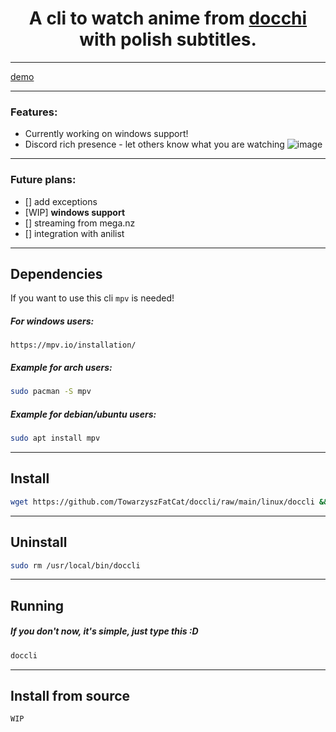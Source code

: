 <h1 align="center">
A cli to watch anime from <a href="https://docchi.pl/">docchi</a> with polish subtitles.
</h1>

---

[demo](https://github.com/TowarzyszFatCat/doccli/assets/68988781/15160ff1-c184-4ff6-bf04-8a4ea5fa0370)

---
### Features:
- Currently working on windows support!
- Discord rich presence - let others know what you are watching
  ![image](https://github.com/TowarzyszFatCat/doccli/assets/68988781/d4644fc9-3f9f-4181-99d3-3c03d442f74d)


---

### Future plans:
- [] add exceptions
- [WIP] **windows support**
- [] streaming from mega.nz
- [] integration with anilist

---

## Dependencies
If you want to use this cli `mpv` is needed!

##### For windows users:
    https://mpv.io/installation/

##### Example for arch users:
```bash
sudo pacman -S mpv
```
##### Example for debian/ubuntu users:
```bash
sudo apt install mpv
```
---

## Install
```bash
wget https://github.com/TowarzyszFatCat/doccli/raw/main/linux/doccli && sudo chmod +x doccli && sudo mv doccli /usr/local/bin
```
---

## Uninstall
```bash
sudo rm /usr/local/bin/doccli
```
---

## Running
##### If you don't now, it's simple, just type this :D
```bash
doccli
```

---

## Install from source
```bash
WIP
```
